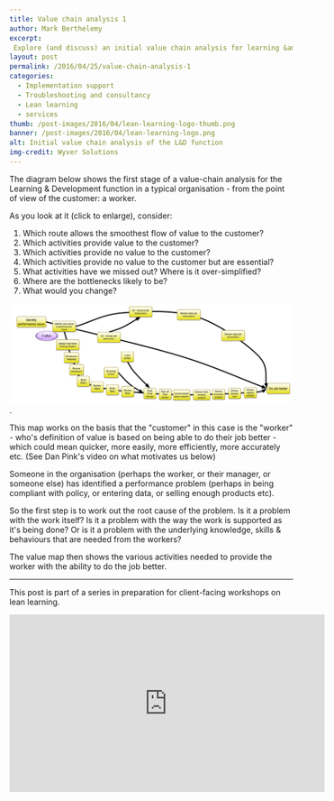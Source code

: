 ```yaml
---
title: Value chain analysis 1
author: Mark Berthelemy
excerpt:
 Explore (and discuss) an initial value chain analysis for learning &amp; development in a  typical organisation. What is wrong with it? What would you change? Which parts add no value to the customer?
layout: post
permalink: /2016/04/25/value-chain-analysis-1
categories:
  - Implementation support
  - Troubleshooting and consultancy
  - Lean learning
  - services
thumb: /post-images/2016/04/lean-learning-logo-thumb.png
banner: /post-images/2016/04/lean-learning-logo.png
alt: Initial value chain analysis of the L&D function
img-credit: Wyver Solutions
---
```

The diagram below shows the first stage of a value-chain analysis for the Learning &amp; Development function in a typical organisation - from the point of view of the customer: a worker.

As you look at it (click to enlarge), consider:

1. Which route allows the smoothest flow of value to the customer?
1. Which activities provide value to the customer?
2. Which activities provide no value to the customer?
3. Which activities provide no value to the customer but are essential?
3. What activities have we missed out? Where is it over-simplified?
4. Where are the bottlenecks likely to be?
5. What would you change?

<a data-lightbox="value-chain" href="/post-images/2016/04/LD-value-chain-map.png"><img width="500" src="/post-images/2016/04/LD-value-chain-map.png" alt="Value chain map"/></a>.

This map works on the basis that the "customer" in this case is the "worker" - who's definition of value is based on being able to do their job better - which could mean quicker, more easily, more efficiently, more accurately etc. (See Dan Pink's video on what motivates us below)

Someone in the organisation (perhaps the worker, or their manager, or someone else) has identified a performance problem (perhaps in being compliant with policy, or entering data, or selling enough products etc).

So the first step is to work out the root cause of the problem. Is it a problem with the work itself? Is it a problem with the way the work is supported as it's being done? Or is it a problem with the underlying knowledge, skills & behaviours that are needed from the workers?

The value map then shows the various activities needed to provide the worker with the ability to do the job better.

<hr />

This post is part of a series in preparation for client-facing workshops on lean learning.


<iframe width="560" height="315" src="https://www.youtube.com/embed/u6XAPnuFjJc" frameborder="0" allowfullscreen="allowfullscreen"></iframe>